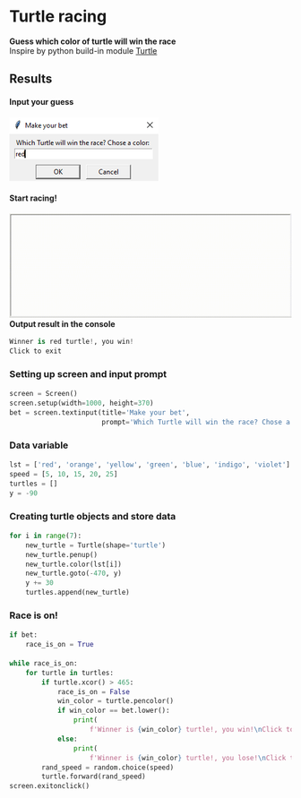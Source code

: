 # Turtle racing 
**Guess which color of turtle will win the race**  
Inspire by python build-in module [Turtle](https://docs.python.org/3/library/turtle.html)
## Results
#### Input your guess
![image](https://github.com/polo871209/projects/blob/main/TurtleRacing/input.png)  
#### Start racing!
  
![image](https://github.com/polo871209/projects/blob/main/TurtleRacing/turtle%20racing.gif)  
**Output result in the console**  
```python
Winner is red turtle!, you win!
Click to exit
```
### Setting up screen and input prompt
```python
screen = Screen()
screen.setup(width=1000, height=370)
bet = screen.textinput(title='Make your bet',
                       prompt='Which Turtle will win the race? Chose a color: ')
```
### Data variable
```python
lst = ['red', 'orange', 'yellow', 'green', 'blue', 'indigo', 'violet']
speed = [5, 10, 15, 20, 25]
turtles = []
y = -90
```
### Creating turtle objects and store data
```python
for i in range(7):
    new_turtle = Turtle(shape='turtle')
    new_turtle.penup()
    new_turtle.color(lst[i])
    new_turtle.goto(-470, y)
    y += 30
    turtles.append(new_turtle)
```
### Race is on!
```python
if bet:
    race_is_on = True

while race_is_on:
    for turtle in turtles:
        if turtle.xcor() > 465:
            race_is_on = False
            win_color = turtle.pencolor()
            if win_color == bet.lower():
                print(
                    f'Winner is {win_color} turtle!, you win!\nClick to exit')
            else:
                print(
                    f'Winner is {win_color} turtle!, you lose!\nClick to exit')
        rand_speed = random.choice(speed)
        turtle.forward(rand_speed)
screen.exitonclick()
```